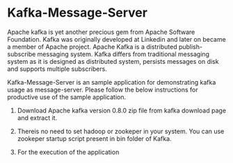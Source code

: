 Kafka-Message-Server
====================

Apache kafka is yet another precious gem from Apache Software Foundation. Kafka was originally developed at Linkedin and later on became a member of Apache project.  Apache Kafka is a distributed publish-subscribe messaging system. Kafka differs from traditional messaging system as it is designed as distributed system, persists messages on disk and supports multiple subscribers. 

Kafka-Message-Server is an sample application for demonstrating kafka usage as message-server. Please follow the below instructions  for productive use of the sample application.

1) Download Apache kafka version 0.8.0 zip file from kafka download page and extract it.

2) Thereis no need to set hadoop or zookeper in your system. You can use zookeper startup script present in bin folder of Kafka.

3) For the execution of the application 
